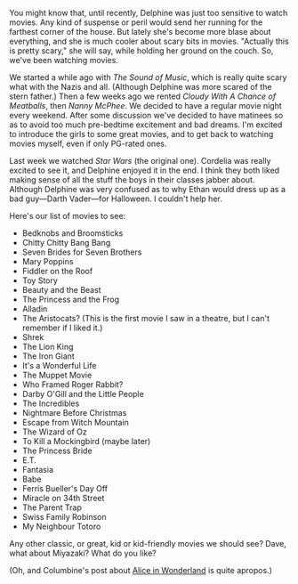 <!--
.. title: Weekend Matinees
.. date: 2010-02-18 22:09:15
.. author: Amy Brown
-->

You might know that, until recently, Delphine was just too sensitive
to watch movies. Any kind of suspense or peril would send her running
for the farthest corner of the house. But lately she's become more 
blase about everything, and she is much cooler about scary bits
in movies. "Actually this is pretty scary," she will say, while
holding her ground on the couch. So, we've been watching movies.

We started a while ago with *The Sound of Music*, which is really quite scary
what with the Nazis and all. (Although Delphine was more scared of
the stern father.) Then a few weeks ago we rented *Cloudy
With A Chance of Meatballs*, then *Nanny McPhee*. We decided to
have a regular movie night every weekend. After some discussion
we've decided to have matinees so as to avoid too much pre-bedtime
excitement and bad dreams. I'm excited to introduce the girls to some great
movies, and to get back to watching movies myself, even
if only PG-rated ones.

Last week we watched *Star Wars* (the original one). Cordelia
was really excited to see it, and Delphine enjoyed it in the end.
I think they both liked making sense of all the
stuff the boys in their classes jabber about. Although Delphine 
was very confused as to why Ethan would dress up as a bad guy&mdash;Darth
Vader&mdash;for Halloween. I couldn't help her.

Here's our list of movies to see:

* Bedknobs and Broomsticks
* Chitty Chitty Bang Bang
* Seven Brides for Seven Brothers
* Mary Poppins
* Fiddler on the Roof
* Toy Story
* Beauty and the Beast
* The Princess and the Frog
* Alladin
* The Aristocats? (This is the first movie I saw in a theatre, but I can't
remember if I liked it.)
* Shrek
* The Lion King
* The Iron Giant
* It's a Wonderful Life
* The Muppet Movie
* Who Framed Roger Rabbit?
* Darby O'Gill and the Little People
* The Incredibles
* Nightmare Before Christmas
* Escape from Witch Mountain
* The Wizard of Oz
* To Kill a Mockingbird (maybe later)
* The Princess Bride
* E.T.
* Fantasia
* Babe
* Ferris Bueller's Day Off
* Miracle on 34th Street
* The Parent Trap
* Swiss Family Robinson
* My Neighbour Totoro

Any other classic, or great, kid or kid-friendly movies we should see?
Dave, what about Miyazaki? What do you like?

(Oh, and Columbine's post about <a href="http://www.eccentricflower.com/index.php/Eccentric_Flower:201002/Alice">Alice in Wonderland</a> is quite apropos.)

